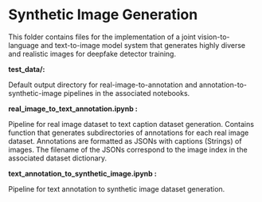 
# Synthetic Image Generation

This folder contains files for the implementation of a joint vision-to-language and text-to-image model system that generates highly diverse and realistic images for deepfake detector training.

**test_data/:**

Default output directory for real-image-to-annotation and annotation-to-synthetic-image pipelines in the associated notebooks.

**real_image_to_text_annotation.ipynb :**

Pipeline for real image dataset to text caption dataset generation. Contains function that generates subdirectories of annotations for each real image dataset. Annotations are formatted as JSONs with captions (Strings) of images. The filename of the JSONs correspond to the image index in the associated dataset dictionary.

**text_annotation_to_synthetic_image.ipynb :**

Pipeline for text annotation to synthetic image dataset generation.
